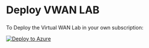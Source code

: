
# Deploy VWAN LAB
###
To Deploy the Virtual WAN Lab in your own subscription:

[![Deploy to Azure](https://aka.ms/deploytoazurebutton)](https://portal.azure.com/#create/Microsoft.Template/uri/https%3A%2F%2Fraw.githubusercontent.com%2Fmgodfre3%2Fazure-networking-lab%2Fmain%2FvWan%2Fvwan.json)
